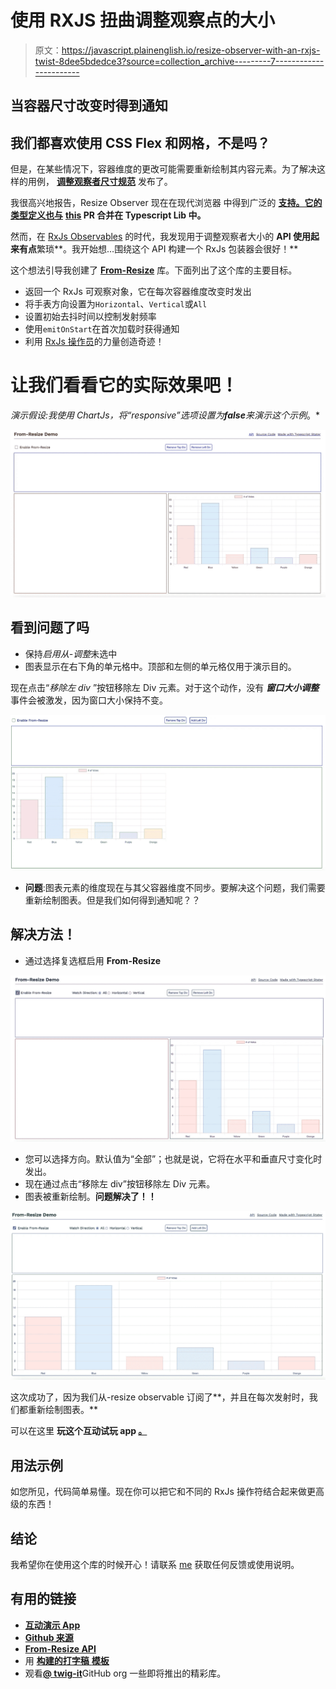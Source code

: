 # 使用 RXJS 扭曲调整观察点的大小

> 原文：<https://javascript.plainenglish.io/resize-observer-with-an-rxjs-twist-8dee5bdedce3?source=collection_archive---------7----------------------->

## 当容器尺寸改变时得到通知

## 我们都喜欢使用 CSS Flex 和网格，不是吗？

但是，在某些情况下，容器维度的更改可能需要重新绘制其内容元素。为了解决这样的用例， [**调整观察者尺寸规范**](https://developer.mozilla.org/en-US/docs/Web/API/Resize_Observer_API) 发布了。

我很高兴地报告，Resize Observer 现在在现代浏览器 中得到广泛的 [**支持。它的类型定义也与**](https://caniuse.com/?search=resize%20observer) **[**this**](https://github.com/microsoft/TypeScript-DOM-lib-generator/pull/948) PR 合并在 Typescript Lib 中。**

然而，在 [RxJs Observables](https://github.com/ReactiveX/rxjs) 的时代，我发现用于调整观察者大小的 **API 使用起来有点**繁琐**。我开始想…围绕这个 API 构建一个 RxJs 包装器会很好！**

这个想法引导我创建了 [**From-Resize**](https://github.com/twig-it/from-resize) 库。下面列出了这个库的主要目标。

*   返回一个 RxJs 可观察对象，它在每次容器维度改变时发出
*   将手表方向设置为`Horizontal`、`Vertical`或`All`
*   设置初始去抖时间以控制发射频率
*   使用`emitOnStart`在首次加载时获得通知
*   利用 [RxJs 操作员](https://rxjs.dev/guide/operators)的力量创造奇迹！

# 让我们看看它的实际效果吧！

*演示假设:我使用 ChartJs，将“responsive”选项设置为****false****来演示这个示例*。*

![](img/c8143dbb83371403f289c66746b88d74.png)

## 看到问题了吗

*   保持*启用从-调整*未选中
*   图表显示在右下角的单元格中。顶部和左侧的单元格仅用于演示目的。

现在点击“*移除左 div* ”按钮移除左 Div 元素。对于这个动作，没有 ***窗口大小调整*** 事件会被激发，因为窗口大小保持不变。

![](img/0d7684a5dea34f0b9124c114b9ce044b.png)

*   **问题**:图表元素的维度现在与其父容器维度不同步。要解决这个问题，我们需要重新绘制图表。但是我们如何得到通知呢？？

## 解决方法！

*   通过选择复选框启用 **From-Resize**

![](img/0abcd96bf3210cf95bf44fd3f76e1ed2.png)

*   您可以选择方向。默认值为“全部”；也就是说，它将在水平和垂直尺寸变化时发出。
*   现在通过点击“移除左 div”按钮移除左 Div 元素。
*   图表被重新绘制。**问题解决了！！**

![](img/bd0fc8dd916be15c846398a8006d4d6b.png)

这次成功了，因为我们从-resize observable 订阅了**，并且在每次发射时，我们都重新绘制图表。**

可以在这里 **玩这个互动试玩 app [**。**](https://twig-it.github.io/from-resize/)**

## 用法示例

如您所见，代码简单易懂。现在你可以把它和不同的 RxJs 操作符结合起来做更高级的东西！

## 结论

我希望你在使用这个库的时候开心！请联系 [me](https://github.com/anandtiwary) 获取任何反馈或使用说明。

## 有用的链接

*   [**互动演示 App**](https://twig-it.github.io/from-resize/)
*   [**Github 来源**](https://github.com/twig-it/from-resize)
*   [**From-Resize API**](https://twig-it.github.io/from-resize/types/index.html)
*   用 [**构建的打字稿** **模板**](https://github.com/twig-it/typescript-starter-template)
*   观看[**@ twig-it**](https://github.com/twig-it)GitHub org 一些即将推出的精彩库。